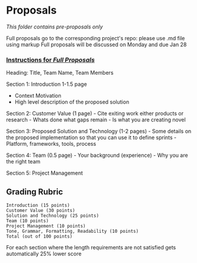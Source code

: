 # Proposals

*This folder contains pre-proposals only*

Full proposals go to the corresponding project's repo: please use .md file using markup
Full proposals will be discussed on Monday and due Jan 28

### [Instructions for *Full Proposals*](https://github.com/CS340-19/proposals/blob/master/project_proposal.pdf)

Heading: Title, Team Name, Team Members

Section 1: Introduction 1-1.5 page
   - Context Motivation 
   - High level description of the proposed solution

Section 2: Customer Value (1 page)
    - Cite exiting work either products or research
    - Whats done what gaps remain
    - Is what you are creating novel

Section 3: Proposed Solution and Technology (1-2 pages)
     - Some details on the proposed implementation so that you can use it to define sprints
     - Platform, frameworks, tools, process

Section 4: Team (0.5 page)
     - Your background (experience)
     - Why you are the right team 

Section 5: Project Management 
   

## Grading Rubric

    Introduction (15 points)
    Customer Value (30 points)
    Solution and Technology (25 points)
    Team (10 points)
    Project Management (10 points)
    Tone, Grammar, Formatting, Readability (10 points)
    Total (out of 100 points)

For each section where the length requirements are not satisfied gets automatically 25% lower score
